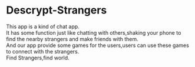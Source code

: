 # Descrypt-Strangers

This app is a kind of chat app.</br>
It has some function just like chatting with others,shaking your phone to find the nearby strangers and make friends with them.</br>
And our app provide some games for the users,users can use these games to connect with the strangers.</br>
Find Strangers,find world.
